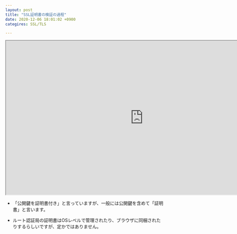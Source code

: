 ```yaml
---
layout: post
title: "SSL証明書の検証の過程"
date: 2020-12-06 18:01:02 +0900
categires: SSL/TLS

---
```


<iframe src="https://sharedassetsapp-prod.s3.us-east-2.amazonaws.com/public/snapshot-64fc2c51-bbbf-44ca-b205-d2d60e298b60.svg"  width="866" height="488"></iframe>

- 「公開鍵を証明書付き」と言っていますが、一般には公開鍵を含めて「証明書」と言います。

- ルート認証局の証明書はOSレベルで管理されたり、ブラウザに同梱されたりするらしいですが、定かではありません。